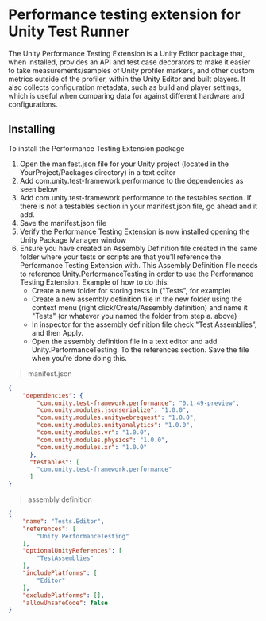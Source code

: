 # Performance testing extension for Unity Test Runner

The Unity Performance Testing Extension is a Unity Editor package that, when installed, provides an API and test case decorators to make it easier to take measurements/samples of Unity profiler markers, and other custom metrics outside of the profiler, within the Unity Editor and built players. It also collects configuration metadata, such as build and player settings, which is useful when comparing data for against different hardware and configurations.


## Installing

To install the Performance Testing Extension package
1. Open the manifest.json file for your Unity project (located in the YourProject/Packages directory) in a text editor
2. Add com.unity.test-framework.performance to the dependencies as seen below
3. Add com.unity.test-framework.performance to the testables section. If there is not a testables section in your manifest.json file, go ahead and it add.
4. Save the manifest.json file
5. Verify the Performance Testing Extension is now installed opening the Unity Package Manager window
6. Ensure you have created an Assembly Definition file created in the same folder where your tests or scripts are that you’ll reference the Performance Testing Extension with. This Assembly Definition file needs to reference Unity.PerformanceTesting in order to use the Performance Testing Extension. Example of how to do this:
    * Create a new folder for storing tests in ("Tests", for example)
    * Create a new assembly definition file in the new folder using the context menu (right click/Create/Assembly definition) and name it "Tests" (or whatever you named the folder from step a. above)
    * In inspector for the assembly definition file check "Test Assemblies”, and then Apply.
    * Open the assembly definition file in a text editor and add Unity.PerformanceTesting. To the references section. Save the file when you’re done doing this.

> manifest.json
``` json
{
    "dependencies": {
        "com.unity.test-framework.performance": "0.1.49-preview",
        "com.unity.modules.jsonserialize": "1.0.0",
        "com.unity.modules.unitywebrequest": "1.0.0",
        "com.unity.modules.unityanalytics": "1.0.0",
        "com.unity.modules.vr": "1.0.0",
        "com.unity.modules.physics": "1.0.0",
        "com.unity.modules.xr": "1.0.0"
      },
      "testables": [
        "com.unity.test-framework.performance"
      ]
}
```

> assembly definition
``` json
{
    "name": "Tests.Editor",
    "references": [
        "Unity.PerformanceTesting"
    ],
    "optionalUnityReferences": [
        "TestAssemblies"
    ],
    "includePlatforms": [
        "Editor"
    ],
    "excludePlatforms": [],
    "allowUnsafeCode": false
}
```